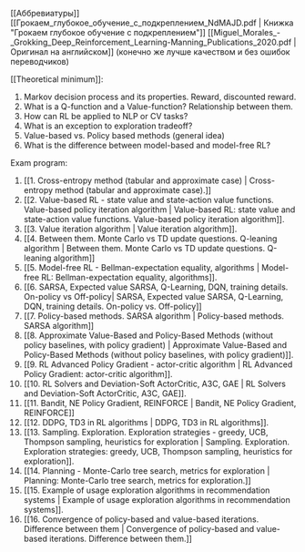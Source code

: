 [[Аббревиатуры]]
[[Грокаем_глубокое_обучение_с_подкреплением_NdMAJD.pdf | Книжка "Грокаем глубокое обучение с подкреплением"]]
[[Miguel_Morales_-_Grokking_Deep_Reinforcement_Learning-Manning_Publications_2020.pdf | Оригинал на английском]] (конечно же лучше качеством и без ошибок переводчиков)

[[Theoretical minimum]]:
1. Markov decision process and its properties. Reward, discounted reward.
2. What is a Q-function and a Value-function? Relationship between them.
3. How can RL be applied to NLP or CV tasks?
4. What is an exception to exploration tradeoff?
5. Value-based vs. Policy based methods (general idea)
6. What is the difference between model-based and model-free RL?

Exam program:
1. [[1. Cross-entropy method (tabular and approximate case) | Cross-entropy method (tabular and approximate case).]]
2. [[2. Value-based RL - state value and state-action value functions. Value-based policy iteration algorithm | Value-based RL: state value and state-action value functions. Value-based policy iteration algorithm]].
3. [[3. Value iteration algorithm | Value iteration algorithm]].
4. [[4. Between them. Monte Carlo vs TD update questions. Q-leaning algorithm | Between them. Monte Carlo vs TD update questions. Q-leaning algorithm]]
5. [[5. Model-free RL - Bellman-expectation equality, algorithms | Model-free RL: Bellman-expectation equality, algorithms]].
6. [[6. SARSA, Expected value SARSA, Q-Learning, DQN, training details. On-policy vs Off-policy| SARSA, Expected value SARSA, Q-Learning, DQN, training details. On-policy vs. Off-policy]]
7. [[7. Policy-based methods. SARSA algorithm | Policy-based methods. SARSA algorithm]]
8. [[8. Approximate Value-Based and Policy-Based Methods (without policy baselines, with policy gradient) | Approximate Value-Based and Policy-Based Methods (without policy baselines, with policy gradient)]].
9. [[9. RL Advanced Policy Gradient - actor-critic algorithm | RL Advanced Policy Gradient: actor-critic algorithm]].
10. [[10. RL Solvers and Deviation-Soft ActorCritic, A3C, GAE | RL Solvers and Deviation-Soft ActorCritic, A3C, GAE]].
11. [[11. Bandit, NE Policy Gradient, REINFORCE | Bandit, NE Policy Gradient, REINFORCE]]
12. [[12. DDPG, TD3 in RL algorithms | DDPG, TD3 in RL algorithms]].
13. [[13. Sampling. Exploration. Exploration strategies - greedy, UCB, Thompson sampling, heuristics for exploration | Sampling. Exploration. Exploration strategies: greedy, UCB, Thompson sampling, heuristics for exploration]].
14. [[14. Planning - Monte-Carlo tree search, metrics for exploration | Planning: Monte-Carlo tree search, metrics for exploration.]]
15. [[15. Example of usage exploration algorithms in recommendation systems | Example of usage exploration algorithms in recommendation systems]].
16. [[16. Convergence of policy-based and value-based iterations. Difference between them | Convergence of policy-based and value-based iterations. Difference between them.]]


